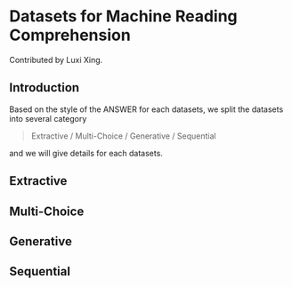 # Datasets for Machine Reading Comprehension

Contributed by Luxi Xing.

## Introduction

Based on the style of the ANSWER for each datasets, we split the datasets into several category

>   Extractive / Multi-Choice / Generative / Sequential

and we will give details for each datasets.

## Extractive 

## Multi-Choice

## Generative

## Sequential

